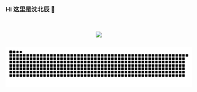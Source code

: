### Hi 这里是沈北辰 👋

<!--
**beiChen-JavaCoder/beiChen-JavaCoder** is a ✨ _special_ ✨ repository because its `README.md` (this file) appears on your GitHub profile.

Here are some ideas to get you started:

- 🔭 I’m currently working on ...
- 🌱 I’m currently learning ...
- 👯 I’m looking to collaborate on ...
- 🤔 I’m looking for help with ...
- 💬 Ask me about ...
- 📫 How to reach me: ...
- 😄 Pronouns: ...
- ⚡ Fun fact: ...
-->
<!-- 动态打字效果 -->
<h1 align="center"><a href="https://www.beic.top/"><img src="https://readme-typing-svg.herokuapp.com/?color=red&lines=System.out.println(%22Hello%20World%22);console.log(%22https%3A%2F%2Fwww%2Ebeic%2Etop%22)&center=true&size=20"></a>
</h1>

<!-- 贪吃蛇 -->
![](https://github.com/beiChen-JavaCoder/beiChen-JavaCoder/blob/main/assets/snake.svg)

